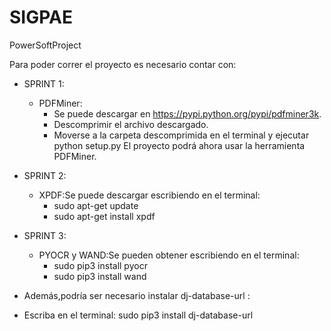 # SIGPAE
PowerSoftProject

Para poder correr el proyecto es necesario contar con:
  
- SPRINT 1:
    - PDFMiner: 
        - Se puede descargar en https://pypi.python.org/pypi/pdfminer3k. 
        - Descomprimir el archivo descargado.
        - Moverse a la carpeta descomprimida en el terminal y ejecutar python setup.py
        El proyecto podrá ahora usar la herramienta PDFMiner.

- SPRINT 2:
    - XPDF:Se puede descargar escribiendo en el terminal:
        - sudo apt-get update  
        - sudo apt-get install xpdf
- SPRINT 3: 
  - PYOCR y WAND:Se pueden obtener escribiendo en el terminal:
       - sudo pip3 install pyocr 
       - sudo pip3 install wand
        
- Además,podría ser necesario instalar dj-database-url :
- Escriba en el terminal: sudo pip3 install dj-database-url
